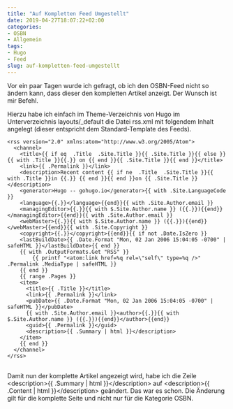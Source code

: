 ```yaml
---
title: "Auf Kompletten Feed Umgestellt"
date: 2019-04-27T18:07:22+02:00
categories:
- OSBN
- Allgemein
tags:
- Hugo
- Feed
slug: auf-kompletten-feed-umgestellt
---
```

Vor ein paar Tagen wurde ich gefragt, ob ich den OSBN-Feed nicht so ändern kann, dass dieser den kompletten Artikel anzeigt. Der Wunsch ist mir Befehl.

Hierzu habe ich einfach im Theme-Verzeichnis von Hugo im Unterverzeichnis layouts/_default die Datei rss.xml mit folgendem Inhalt angelegt (dieser entspricht dem Standard-Template des Feeds).

<pre class="line-numbers language-bash" style="white-space:pre-wrap;">
<code class="language-bash">&lt;rss version=&quot;2.0&quot; xmlns:atom=&quot;http://www.w3.org/2005/Atom&quot;&gt;
  &lt;channel&gt;
    &lt;title&gt;{{ if eq  .Title  .Site.Title }}{{ .Site.Title }}{{ else }}{{ with .Title }}{{.}} on {{ end }}{{ .Site.Title }}{{ end }}&lt;/title&gt;
    &lt;link&gt;{{ .Permalink }}&lt;/link&gt;
    &lt;description&gt;Recent content {{ if ne  .Title  .Site.Title }}{{ with .Title }}in {{.}} {{ end }}{{ end }}on {{ .Site.Title }}&lt;/description&gt;
    &lt;generator&gt;Hugo -- gohugo.io&lt;/generator&gt;{{ with .Site.LanguageCode }}
    &lt;language&gt;{{.}}&lt;/language&gt;{{end}}{{ with .Site.Author.email }}
    &lt;managingEditor&gt;{{.}}{{ with $.Site.Author.name }} ({{.}}){{end}}&lt;/managingEditor&gt;{{end}}{{ with .Site.Author.email }}
    &lt;webMaster&gt;{{.}}{{ with $.Site.Author.name }} ({{.}}){{end}}&lt;/webMaster&gt;{{end}}{{ with .Site.Copyright }}
    &lt;copyright&gt;{{.}}&lt;/copyright&gt;{{end}}{{ if not .Date.IsZero }}
    &lt;lastBuildDate&gt;{{ .Date.Format &quot;Mon, 02 Jan 2006 15:04:05 -0700&quot; | safeHTML }}&lt;/lastBuildDate&gt;{{ end }}
    {{ with .OutputFormats.Get &quot;RSS&quot; }}
        {{ printf &quot;&lt;atom:link href=%q rel=\&quot;self\&quot; type=%q /&gt;&quot; .Permalink .MediaType | safeHTML }}
    {{ end }}
    {{ range .Pages }}
    &lt;item&gt;
      &lt;title&gt;{{ .Title }}&lt;/title&gt;
      &lt;link&gt;{{ .Permalink }}&lt;/link&gt;
      &lt;pubDate&gt;{{ .Date.Format &quot;Mon, 02 Jan 2006 15:04:05 -0700&quot; | safeHTML }}&lt;/pubDate&gt;
      {{ with .Site.Author.email }}&lt;author&gt;{{.}}{{ with $.Site.Author.name }} ({{.}}){{end}}&lt;/author&gt;{{end}}
      &lt;guid&gt;{{ .Permalink }}&lt;/guid&gt;
      &lt;description&gt;{{ .Summary | html }}&lt;/description&gt;
    &lt;/item&gt;
    {{ end }}
  &lt;/channel&gt;
&lt;/rss&gt;
</code>
</pre>

Damit nun der komplette Artikel angezeigt wird, habe ich die Zeile &lt;description&gt;{{ .Summary | html }}&lt;/description&gt; auf &lt;description&gt;{{ .Content | html }}&lt;/description&gt; geändert. Das war es schon. Die Änderung gilt für die komplette Seite und nicht nur für die Kategorie OSBN.